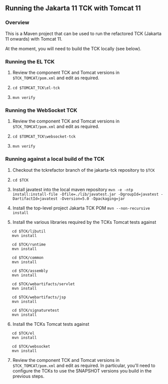 ## Running the Jakarta 11 TCK with Tomcat 11

### Overview

This is a Maven project that can be used to run the refactored TCK (Jakarta 11 onwards) with Tomcat 11.

At the moment, you will need to build the TCK locally (see below).

### Running the EL TCK

1. Review the component TCK and Tomcat versions in `$TCK_TOMCAT/pom.xml` and edit as required.

1. `cd $TOMCAT_TCK\el-tck`

1. `mvn verify`

### Running the WebSocket TCK

1. Review the component TCK and Tomcat versions in `$TCK_TOMCAT/pom.xml` and edit as required.

1. `cd $TOMCAT_TCK\websocket-tck`

1. `mvn verify`

### Running against a local build of the TCK

1. Checkout the tckrefactor branch of the jakarta-tck repository to `$TCK`

1. `cd $TCK`

1. Install javatest into the local maven repository
   `mvn -e -ntp install:install-file -Dfile=./lib/javatest.jar -DgroupId=javatest -DartifactId=javatest -Dversion=5.0 -Dpackaging=jar`
   
1. Install the top-level project Jakarta TCK POM
   `mvn --non-recursive install`

1. Install the various libraries required by the TCKs Tomcat tests against
```
   cd $TCK/libutil
   mvn install
   
   cd $TCK/runtime
   mvn install
   
   cd $TCK/common
   mvn install

   cd $TCK/assembly
   mvn install

   cd $TCK/webartifacts/servlet
   mvn install

   cd $TCK/webartifacts/jsp
   mvn install

   cd $TCK/signaturetest
   mvn install
```

6. Install the TCKs Tomcat tests against
```
   cd $TCK/el
   mvn install
   
   cd $TCK/websocket
   mvn install
```

7. Review the component TCK and Tomcat versions in `$TCK_TOMCAT/pom.xml` and edit as required. In particular, you'll
need to configure the TCKs to use the SNAPSHOT versions you build in the previous steps.
